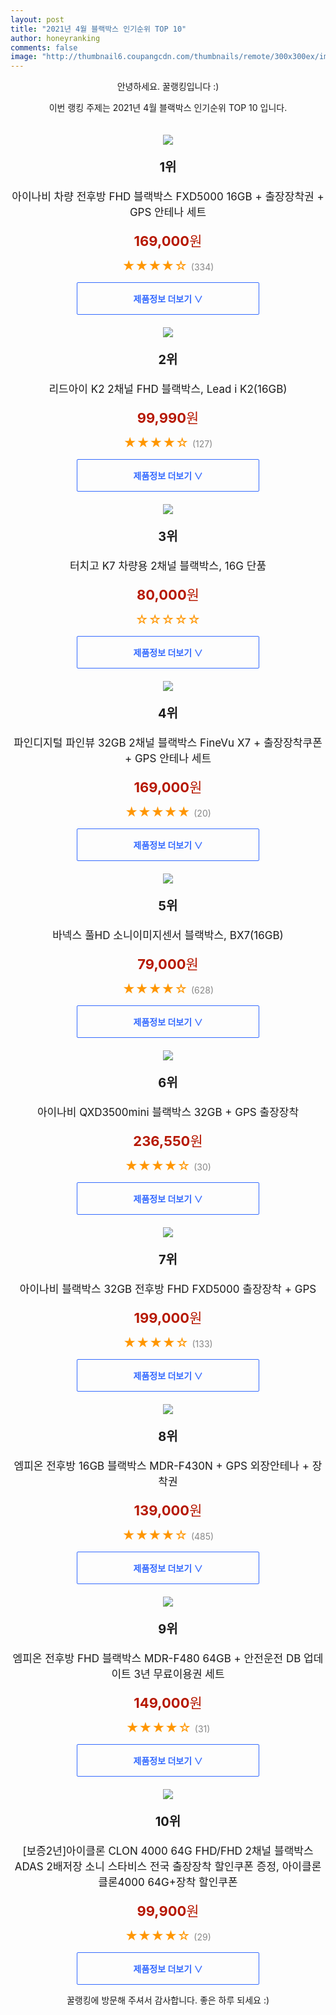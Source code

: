 ```yaml
--- 
layout: post 
title: "2021년 4월 블랙박스 인기순위 TOP 10" 
author: honeyranking 
comments: false 
image: "http://thumbnail6.coupangcdn.com/thumbnails/remote/300x300ex/image/retail/images/2020/07/01/12/3/179b4cf2-8e0e-4684-99f6-7949089d9497.jpg" 
--- 
```

<p style="text-align: center;">안녕하세요. 꿀랭킹입니다 :)</p> <p style="text-align: center;">이번 랭킹 주제는 2021년 4월 블랙박스 인기순위 TOP 10 입니다.</p><center><img src="http://thumbnail6.coupangcdn.com/thumbnails/remote/300x300ex/image/retail/images/2020/07/01/12/3/179b4cf2-8e0e-4684-99f6-7949089d9497.jpg" style="margin-top:20px" /></center> <p style="text-align: center; font-size: 20px"><b>1위</b></p> <p style="text-align: center; font-size: 17px">아이나비 차량 전후방 FHD 블랙박스 FXD5000 16GB + 출장장착권 + GPS 안테나 세트</p> <p style="text-align: center;"><span style="color: #b61800; font-size: 22px;"><b>169,000</b>원</span></p> <p style="text-align: center;"><span style="color: #ff9600; font-size: 20px;">★★★★☆ </span><span style="color: #878787;">(334)</span></p> <center><a href="https://coupa.ng/bXEEIb"> <div style="font-size: 14px; display: inline-block; padding: 15px 90px; color: #346aff; border-radius: 2px; border: 1px solid #346aff; cursor: pointer;"><b>제품정보 더보기 &or;</b></div> </a></center><center><img src="http://thumbnail6.coupangcdn.com/thumbnails/remote/300x300ex/image/retail/images/117587428475458-7855bc19-8af1-477a-a2df-83eb0fafede9.jpg" style="margin-top:20px" /></center> <p style="text-align: center; font-size: 20px"><b>2위</b></p> <p style="text-align: center; font-size: 17px">리드아이 K2 2채널 FHD 블랙박스, Lead i K2(16GB)</p> <p style="text-align: center;"><span style="color: #b61800; font-size: 22px;"><b>99,990</b>원</span></p> <p style="text-align: center;"><span style="color: #ff9600; font-size: 20px;">★★★★☆ </span><span style="color: #878787;">(127)</span></p> <center><a href="https://coupa.ng/bXEEIi"> <div style="font-size: 14px; display: inline-block; padding: 15px 90px; color: #346aff; border-radius: 2px; border: 1px solid #346aff; cursor: pointer;"><b>제품정보 더보기 &or;</b></div> </a></center><center><img src="http://thumbnail10.coupangcdn.com/thumbnails/remote/300x300ex/image/vendor_inventory/c2c2/516dcb36f5dcc7d4c48df1e236eda7594d8726184dde7c2fa226fba7d1a6.jpg" style="margin-top:20px" /></center> <p style="text-align: center; font-size: 20px"><b>3위</b></p> <p style="text-align: center; font-size: 17px">터치고 K7 차량용 2채널 블랙박스, 16G 단품</p> <p style="text-align: center;"><span style="color: #b61800; font-size: 22px;"><b>80,000</b>원</span></p> <p style="text-align: center;"><span style="color: #ff9600; font-size: 20px;">☆☆☆☆☆ </span><span style="color: #878787;"></span></p> <center><a href="https://coupa.ng/bXEEIk"> <div style="font-size: 14px; display: inline-block; padding: 15px 90px; color: #346aff; border-radius: 2px; border: 1px solid #346aff; cursor: pointer;"><b>제품정보 더보기 &or;</b></div> </a></center><center><img src="http://thumbnail9.coupangcdn.com/thumbnails/remote/300x300ex/image/rs_quotation_api/2voulkqb/81b7d8df82a94c178d62e0a504b0347f.jpg" style="margin-top:20px" /></center> <p style="text-align: center; font-size: 20px"><b>4위</b></p> <p style="text-align: center; font-size: 17px">파인디지털 파인뷰 32GB 2채널 블랙박스 FineVu X7 + 출장장착쿠폰 + GPS 안테나 세트</p> <p style="text-align: center;"><span style="color: #b61800; font-size: 22px;"><b>169,000</b>원</span></p> <p style="text-align: center;"><span style="color: #ff9600; font-size: 20px;">★★★★★ </span><span style="color: #878787;">(20)</span></p> <center><a href="https://coupa.ng/bXEEIn"> <div style="font-size: 14px; display: inline-block; padding: 15px 90px; color: #346aff; border-radius: 2px; border: 1px solid #346aff; cursor: pointer;"><b>제품정보 더보기 &or;</b></div> </a></center><center><img src="http://thumbnail7.coupangcdn.com/thumbnails/remote/300x300ex/image/retail/images/2019/12/09/10/7/dd71cc13-fc73-4f79-961d-3bc4ef19ec3e.jpg" style="margin-top:20px" /></center> <p style="text-align: center; font-size: 20px"><b>5위</b></p> <p style="text-align: center; font-size: 17px">바넥스 풀HD 소니이미지센서 블랙박스, BX7(16GB)</p> <p style="text-align: center;"><span style="color: #b61800; font-size: 22px;"><b>79,000</b>원</span></p> <p style="text-align: center;"><span style="color: #ff9600; font-size: 20px;">★★★★☆ </span><span style="color: #878787;">(628)</span></p> <center><a href="https://coupa.ng/bXEEIq"> <div style="font-size: 14px; display: inline-block; padding: 15px 90px; color: #346aff; border-radius: 2px; border: 1px solid #346aff; cursor: pointer;"><b>제품정보 더보기 &or;</b></div> </a></center><center><img src="http://thumbnail6.coupangcdn.com/thumbnails/remote/300x300ex/image/retail/images/2020/10/15/19/5/6a942bbc-5e37-4f0d-978f-abb2deffa78f.jpg" style="margin-top:20px" /></center> <p style="text-align: center; font-size: 20px"><b>6위</b></p> <p style="text-align: center; font-size: 17px">아이나비 QXD3500mini 블랙박스 32GB + GPS 출장장착</p> <p style="text-align: center;"><span style="color: #b61800; font-size: 22px;"><b>236,550</b>원</span></p> <p style="text-align: center;"><span style="color: #ff9600; font-size: 20px;">★★★★☆ </span><span style="color: #878787;">(30)</span></p> <center><a href="https://coupa.ng/bXEEIr"> <div style="font-size: 14px; display: inline-block; padding: 15px 90px; color: #346aff; border-radius: 2px; border: 1px solid #346aff; cursor: pointer;"><b>제품정보 더보기 &or;</b></div> </a></center><center><img src="http://thumbnail9.coupangcdn.com/thumbnails/remote/300x300ex/image/retail/images/2020/06/28/12/4/aee8c4c3-51b9-4956-92b4-2d9e97ef5791.jpg" style="margin-top:20px" /></center> <p style="text-align: center; font-size: 20px"><b>7위</b></p> <p style="text-align: center; font-size: 17px">아이나비 블랙박스 32GB 전후방 FHD FXD5000 출장장착 + GPS</p> <p style="text-align: center;"><span style="color: #b61800; font-size: 22px;"><b>199,000</b>원</span></p> <p style="text-align: center;"><span style="color: #ff9600; font-size: 20px;">★★★★☆ </span><span style="color: #878787;">(133)</span></p> <center><a href="https://coupa.ng/bXEEIt"> <div style="font-size: 14px; display: inline-block; padding: 15px 90px; color: #346aff; border-radius: 2px; border: 1px solid #346aff; cursor: pointer;"><b>제품정보 더보기 &or;</b></div> </a></center><center><img src="http://thumbnail8.coupangcdn.com/thumbnails/remote/300x300ex/image/retail/images/2026551268560-88fc046c-42e4-4e0a-80dc-46313baecfb1.jpg" style="margin-top:20px" /></center> <p style="text-align: center; font-size: 20px"><b>8위</b></p> <p style="text-align: center; font-size: 17px">엠피온 전후방 16GB 블랙박스 MDR-F430N + GPS 외장안테나 + 장착권</p> <p style="text-align: center;"><span style="color: #b61800; font-size: 22px;"><b>139,000</b>원</span></p> <p style="text-align: center;"><span style="color: #ff9600; font-size: 20px;">★★★★☆ </span><span style="color: #878787;">(485)</span></p> <center><a href="https://coupa.ng/bXEEIu"> <div style="font-size: 14px; display: inline-block; padding: 15px 90px; color: #346aff; border-radius: 2px; border: 1px solid #346aff; cursor: pointer;"><b>제품정보 더보기 &or;</b></div> </a></center><center><img src="http://thumbnail6.coupangcdn.com/thumbnails/remote/300x300ex/image/retail/images/2020/09/13/9/8/1c21c318-d985-4316-b912-8b270ea01b94.jpg" style="margin-top:20px" /></center> <p style="text-align: center; font-size: 20px"><b>9위</b></p> <p style="text-align: center; font-size: 17px">엠피온 전후방 FHD 블랙박스 MDR-F480 64GB + 안전운전 DB 업데이트 3년 무료이용권 세트</p> <p style="text-align: center;"><span style="color: #b61800; font-size: 22px;"><b>149,000</b>원</span></p> <p style="text-align: center;"><span style="color: #ff9600; font-size: 20px;">★★★★☆ </span><span style="color: #878787;">(31)</span></p> <center><a href="https://coupa.ng/bXEEIz"> <div style="font-size: 14px; display: inline-block; padding: 15px 90px; color: #346aff; border-radius: 2px; border: 1px solid #346aff; cursor: pointer;"><b>제품정보 더보기 &or;</b></div> </a></center><center><img src="http://thumbnail6.coupangcdn.com/thumbnails/remote/300x300ex/image/vendor_inventory/f38d/1603adf5644cbf1bef5e9ec851b0ab552bced83f3e447923e9c9c8d0e224.jpg" style="margin-top:20px" /></center> <p style="text-align: center; font-size: 20px"><b>10위</b></p> <p style="text-align: center; font-size: 17px">[보증2년]아이클론 CLON 4000 64G FHD/FHD 2채널 블랙박스 ADAS 2배저장 소니 스타비스 전국 출장장착 할인쿠폰 증정, 아이클론 클론4000 64G+장착 할인쿠폰</p> <p style="text-align: center;"><span style="color: #b61800; font-size: 22px;"><b>99,900</b>원</span></p> <p style="text-align: center;"><span style="color: #ff9600; font-size: 20px;">★★★★☆ </span><span style="color: #878787;">(29)</span></p> <center><a href="https://coupa.ng/bXEEIE"> <div style="font-size: 14px; display: inline-block; padding: 15px 90px; color: #346aff; border-radius: 2px; border: 1px solid #346aff; cursor: pointer;"><b>제품정보 더보기 &or;</b></div> </a></center> <p style="text-align: center;">꿀랭킹에 방문해 주셔서 감사합니다. 좋은 하루 되세요 :)</p>
